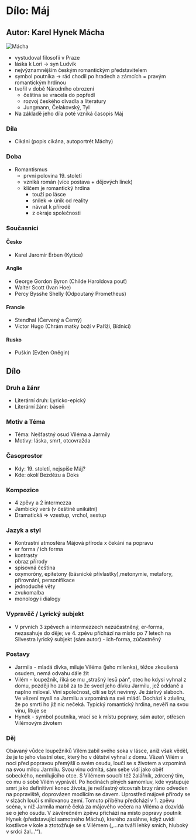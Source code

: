 # Dílo: Máj
## Autor: Karel Hynek Mácha
![Mácha](https://github.com/marvalkrystof/Jecna-Maturita-2023/assets/84131825/ec471179-9955-4621-b28b-f9acaae62bfe)
- vystudoval filosofii v Praze
- láska k Lori -> syn Ludvík
- nejvýznamnějším českým romantickým představitelem
- symbol poutníka -> rád chodil po hradech a zámcích = pravým romantickým hrdinou
- tvořil v době Národního obrození
  - čeština se vracela do popředí
  - rozvoj českého divadla a literatury 
  - Jungmann, Čelakovský, Tyl
- Na základě jeho díla poté vzniká časopis Máj 
### Díla
- Cikáni (popis cikána, autoportrét Máchy)
### Doba 
- Romantismus
  - první polovina 19. století
  - vzniká román (více postava + dějových linek)
  - klíčem je romantický hrdina
    - touží po lásce
    - snílek => únik od reality
    - návrat k přírodě
    - z okraje společnosti 

### Současníci
#### Česko
- Karel Jaromír Erben (Kytice)
#### Anglie
- George Gordon Byron (Childe Haroldova pouť)
- Walter Scott (Ivan Hoe)
- Percy Bysshe Shelly (Odpoutaný Prometheus)

#### Francie
- Stendhal (Červený a Černý)
- Victor Hugo (Chrám matky boží v Paříži, Bídníci)
#### Rusko
- Puškin (Evžen Oněgin)


## Dílo
### Druh a žánr
- Literární druh: Lyricko-epický
- Literární žánr: báseň
### Motiv a Téma
- Téma: Nešťastný osud Viléma a Jarmily
- Motivy: láska, smrt, otcovražda
### Časoprostor
- Kdy: 19. století, nejspíše Máj?
- Kde: okolí Bezdězu a Doks
### Kompozice
- 4 zpěvy a 2 intermezza
- Jambický verš (v češtině unikátní)
- Dramatická => vzestup, vrchol, sestup
### Jazyk a styl
- Kontrastní atmosféra Májová příroda x čekání na popravu
- er forma / ich forma
- kontrasty
- obraz přírody
- spisovná čeština
- oxymoróny, epitetony (básnické přívlastky),metonymie, metafory, přirovnání, personifikace
- jednoduché věty
- zvukomalba
- monology i dialogy
### Vypravěč / Lyrický subjekt
- V prvních 3 zpěvech a intermezzech nezúčastněný, er-forma, nezasahuje do děje; ve 4. zpěvu přichází na místo po 7 letech na Silvestra lyrický subjekt (sám autor) - ich-forma, zúčastněný
### Postavy
- Jarmila - mladá dívka, miluje Viléma (jeho milenka), těžce zkoušená osudem, nemá odvahu dále žít
- Vilém - loupežník, říká se mu „strašný lesů pán“, otec ho kdysi vyhnal z domu, později ho zabil za to že svedl jeho dívku Jarmilu, jež oddaně a naplno miloval. Viní společnost, cítí se být nevinný. Je žárlivý slaboch. Ve vězení myslí na Jarmilu a vzpomíná na své mládí. Dochází k závěru, že po smrti ho již nic nečeká. Typický romantický hrdina, nevěří na svou vinu, lituje se
- Hynek - symbol poutníka, vrací se k místu popravy, sám autor, otřesen Vilémovým životem
### Děj
Obávaný vůdce loupežníků Vilém zabil svého soka v lásce, aniž však věděl, že je to jeho vlastní otec, který ho v dětství vyhnal z domu. Vězeň Vilém v noci před popravou přemýšlí o svém osudu, loučí se s životem a vzpomíná na svou milou Jarmilu. Svou vinu odmítá, sám sebe vidí jako oběť sobeckého, nemilujícího otce. S Vilémem soucítí též žalářník, zdrcený tím, co mu o sobě Vilém vyprávěl. Po hodinách plných samomluv, kde vystupuje smrt jako definitivní konec života, je nešťastný otcovrah brzy ráno odveden na popraviště, doprovázen modlícím se davem. Uprostřed májové přírody se v slzách loučí s milovanou zemí. Tomuto příběhu předchází v 1. zpěvu scéna, v níž Jarmila marně čeká za májového večera na Viléma a dozvídá se o jeho osudu. V závěrečném zpěvu přichází na místo popravy poutník Hynek (představující samotného Máchu), kterého zasáhne, když uvidí kostlivce v kole a ztotožňuje se s Vilémem („…na tváři lehký smích, hluboký v srdci žal…'“).
